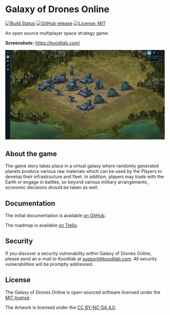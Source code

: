 # Galaxy of Drones Online

[![Build Status](https://travis-ci.com/galaxyofdrones/galaxyofdrones.svg?branch=master)](https://travis-ci.org/galaxyofdrones/galaxyofdrones)
[![GitHub release](https://img.shields.io/github/release/galaxyofdrones/galaxyofdrones.svg)](https://github.com/galaxyofdrones/galaxyofdrones/releases)
[![License: MIT](https://img.shields.io/badge/License-MIT-brightgreen.svg)](https://opensource.org/licenses/MIT)

An open source multiplayer space strategy game.

**Screenshots:** https://koodilab.com/

![Screenshot](public/images/screenshot.png)

## About the game

The game story takes place in a virtual galaxy where randomly generated planets produce various raw materials which can be used by the Players to develop their infrastructure and fleet. In addition, players may trade with the Earth or engage in battles, so beyond various military arrangements, economic decisions should be taken as well.

## Documentation

The initial documentation is available [on GitHub](https://github.com/galaxyofdrones/docs).

The roadmap is available [on Trello](https://trello.com/b/vWfdm6AA/galaxy-of-drones-online).

## Security

If you discover a security vulnerability within Galaxy of Drones Online, please send an e-mail to Koodilab at support@koodilab.com. All security vulnerabilities will be promptly addressed.

## License

The Galaxy of Drones Online is open-sourced software licensed under the [MIT license](http://opensource.org/licenses/MIT).

The Artwork is licensed under the [CC BY-NC-SA 4.0](https://creativecommons.org/licenses/by-nc-sa/4.0/).
